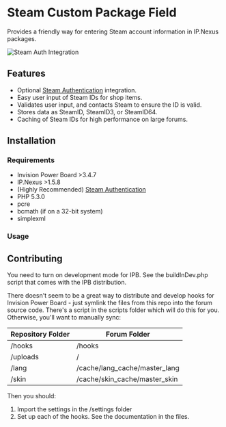 Steam Custom Package Field
=======
Provides a friendly way for entering Steam account information in
IP.Nexus packages.

![Steam Auth Integration](http://yiyangc91.github.io/images/steamcf_example_1.png)

## Features
* Optional [Steam Authentication](https://github.com/Lavoaster/IP.Board-Steam-Authentication-Method)
  integration.
* Easy user input of Steam IDs for shop items.
* Validates user input, and contacts Steam to ensure the ID is valid.
* Stores data as SteamID, SteamID3, or SteamID64.
* Caching of Steam IDs for high performance on large forums.

## Installation
### Requirements
* Invision Power Board >3.4.7
* IP.Nexus >1.5.8
* (Highly Recommended) [Steam Authentication](https://github.com/Lavoaster/IP.Board-Steam-Authentication-Method)
* PHP 5.3.0
 * pcre
 * bcmath (if on a 32-bit system)
 * simplexml

### Usage


## Contributing

You need to turn on development mode for IPB. See the buildInDev.php
script that comes with the IPB distribution.

There doesn't seem to be a great way to distribute and develop hooks
for Invision Power Board - just symlink the files from this repo
into the forum source code. There's a script in the scripts folder
which will do this for you. Otherwise, you'll want to manually sync:

| Repository Folder | Forum Folder                  |
|-------------------|-------------------------------|
| /hooks            | /hooks                        |
| /uploads          | /                             |
| /lang             | /cache/lang_cache/master_lang |
| /skin             | /cache/skin_cache/master_skin |

Then you should:

1. Import the settings in the /settings folder
2. Set up each of the hooks. See the documentation in the files.
